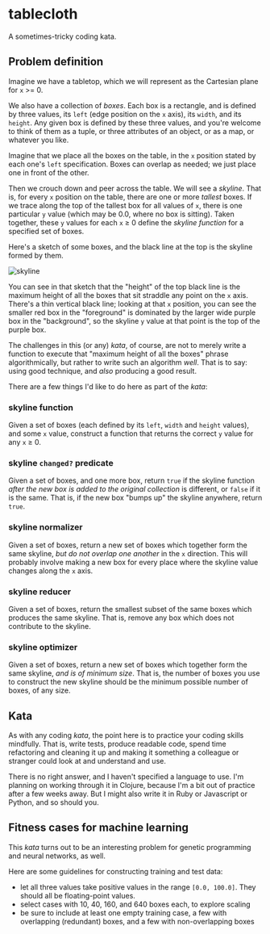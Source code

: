# tablecloth

A sometimes-tricky coding kata.

## Problem definition

Imagine we have a tabletop, which we will represent as the Cartesian plane for `x` >= 0.

We also have a collection of _boxes_. Each box is a rectangle, and is defined by three values, its `left` (edge position on the `x` axis), its `width`, and its `height`. Any given box is defined by these three values, and you're welcome to think of them as a tuple, or three attributes of an object, or as a map, or whatever you like.

Imagine that we place all the boxes on the table, in the `x` position stated by each one's `left` specification. Boxes can overlap as needed; we just place one in front of the other.

Then we crouch down and peer across the table. We will see a _skyline_. That is, for every `x` position on the table, there are one or more _tallest_ boxes. If we trace along the top of the tallest box for all values of `x`, there is one particular `y` value (which may be 0.0, where no box is sitting). Taken together, these `y` values for each `x` ≥ 0 define the _skyline function_ for a specified set of boxes.

Here's a sketch of some boxes, and the black line at the top is the skyline formed by them.

![skyline](http://vaguery.github.io/tablecloth/img/tablecloth.png)

You can see in that sketch that the "height" of the top black line is the maximum height of all the boxes that sit straddle any point on the `x` axis. There's a thin vertical black line; looking at that `x` position, you can see the smaller red box in the "foreground" is dominated by the larger wide purple box in the "background", so the skyline `y` value at that point is the top of the purple box.

The challenges in this (or any) _kata_, of course, are not to merely write a function to execute that "maximum height of all the boxes" phrase algorithmically, but rather to write such an algorithm _well_. That is to say: using good technique, and _also_ producing a good result.

There are a few things I'd like to do here as part of the _kata_:

### skyline function

Given a set of boxes (each defined by its `left`, `width` and `height` values), and some `x` value, construct a function that returns the correct `y` value for any `x` ≥ 0.

### skyline `changed?` predicate

Given a set of boxes, and one more box, return `true` if the skyline function _after the new box is added to the original collection_ is different, or `false` if it is the same. That is, if the new box "bumps up" the skyline anywhere, return `true`.

### skyline normalizer

Given a set of boxes, return a new set of boxes which together form the same skyline, _but do not overlap one another_ in the `x` direction. This will probably involve making a new box for every place where the skyline value changes along the `x` axis.

### skyline reducer

Given a set of boxes, return the smallest subset of the same boxes which produces the same skyline. That is, remove any box which does not contribute to the skyline.

### skyline optimizer

Given a set of boxes, return a new set of boxes which together form the same skyline, _and is of minimum size_. That is, the number of boxes you use to construct the new skyline should be the minimum possible number of boxes, of any size.

## Kata

As with any coding _kata_, the point here is to practice your coding skills mindfully. That is, write tests, produce readable code, spend time refactoring and cleaning it up and making it something a colleague or stranger could look at and understand and use.

There is no right answer, and I haven't specified a language to use. I'm planning on working through it in Clojure, because I'm a bit out of practice after a few weeks away. But I might also write it in Ruby or Javascript or Python, and so should you.

## Fitness cases for machine learning

This _kata_ turns out to be an interesting problem for genetic programming and neural networks, as well.

Here are some guidelines for constructing training and test data:

- let all three values take positive values in the range `[0.0, 100.0]`. They should all be floating-point values.
- select cases with 10, 40, 160, and 640 boxes each, to explore scaling
- be sure to include at least one empty training case, a few with overlapping (redundant) boxes, and a few with non-overlapping boxes
